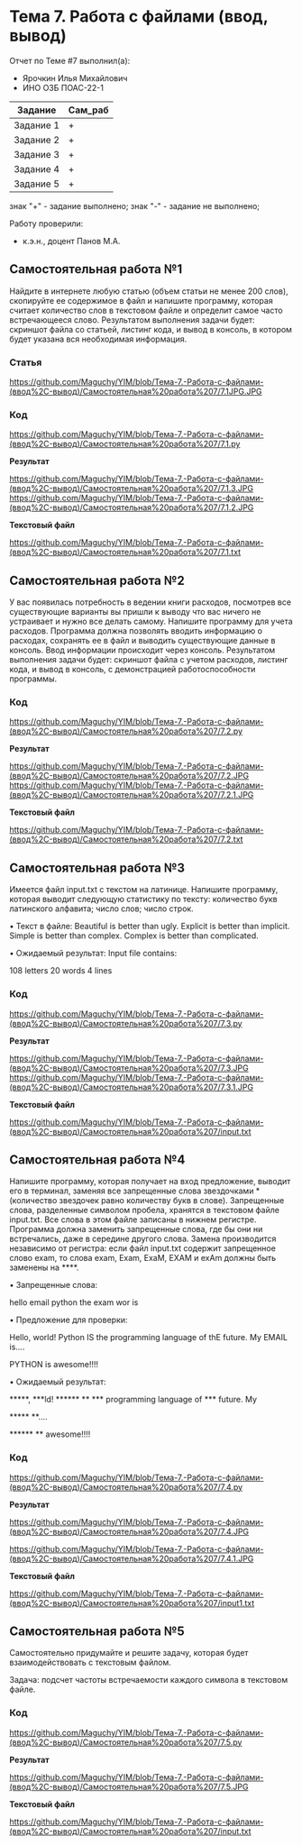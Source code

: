 # Тема 7. Работа с файлами (ввод, вывод) 
Отчет по Теме #7 выполнил(а):
- Ярочкин Илья Михайлович 
- ИНО ОЗБ ПОАС-22-1

| Задание | Сам_раб |
| ------ |  ------ |
| Задание 1 |  + |
| Задание 2 |  + |
| Задание 3 |+ |
| Задание 4 |  + |
| Задание 5 | + |


знак "+" - задание выполнено; знак "-" - задание не выполнено;

Работу проверили:
- к.э.н., доцент Панов М.А.

## Самостоятельная работа №1
Найдите в интернете любую статью (объем статьи не менее 200 слов), скопируйте ее содержимое в файл и напишите программу, которая считает количество слов в текстовом файле и определит самое часто встречающееся слово. Результатом выполнения задачи будет: скриншот файла со статьей, листинг кода, и вывод в консоль, в котором будет указана вся необходимая информация.
### Статья

https://github.com/Maguchy/YIM/blob/Тема-7.-Работа-с-файлами-(ввод%2C-вывод)/Самостоятельная%20работа%207/7.1JPG.JPG

### Код

https://github.com/Maguchy/YIM/blob/Тема-7.-Работа-с-файлами-(ввод%2C-вывод)/Самостоятельная%20работа%207/7.1.py


**Результат**

https://github.com/Maguchy/YIM/blob/Тема-7.-Работа-с-файлами-(ввод%2C-вывод)/Самостоятельная%20работа%207/7.1.3.JPG
https://github.com/Maguchy/YIM/blob/Тема-7.-Работа-с-файлами-(ввод%2C-вывод)/Самостоятельная%20работа%207/7.1.2.JPG

**Текстовый файл**

https://github.com/Maguchy/YIM/blob/Тема-7.-Работа-с-файлами-(ввод%2C-вывод)/Самостоятельная%20работа%207/7.1.txt

## Самостоятельная работа №2

У вас появилась потребность в ведении книги расходов, посмотрев все существующие варианты вы пришли к выводу что вас ничего не устраивает и нужно все делать самому. Напишите программу для учета расходов. Программа должна позволять вводить информацию о расходах, сохранять ее в файл и выводить существующие данные в консоль. Ввод информации происходит через консоль. Результатом выполнения задачи будет: скриншот файла с учетом расходов, листинг кода, и вывод в консоль, с демонстрацией работоспособности программы.

### Код

https://github.com/Maguchy/YIM/blob/Тема-7.-Работа-с-файлами-(ввод%2C-вывод)/Самостоятельная%20работа%207/7.2.py

**Результат**

https://github.com/Maguchy/YIM/blob/Тема-7.-Работа-с-файлами-(ввод%2C-вывод)/Самостоятельная%20работа%207/7.2.JPG
https://github.com/Maguchy/YIM/blob/Тема-7.-Работа-с-файлами-(ввод%2C-вывод)/Самостоятельная%20работа%207/7.2.1.JPG

**Текстовый файл**

https://github.com/Maguchy/YIM/blob/Тема-7.-Работа-с-файлами-(ввод%2C-вывод)/Самостоятельная%20работа%207/7.2.txt

## Самостоятельная работа №3

Имеется файл input.txt с текстом на латинице. Напишите программу, которая выводит следующую статистику по тексту: количество букв латинского алфавита; число слов; число строк.

•	Текст в файле: Beautiful is better than ugly. Explicit is better than implicit. Simple is better than complex.
Complex is better than complicated.

•	Ожидаемый результат: Input file contains:

108 letters
20 words
4 lines

### Код

https://github.com/Maguchy/YIM/blob/Тема-7.-Работа-с-файлами-(ввод%2C-вывод)/Самостоятельная%20работа%207/7.3.py 

**Результат**

https://github.com/Maguchy/YIM/blob/Тема-7.-Работа-с-файлами-(ввод%2C-вывод)/Самостоятельная%20работа%207/7.3.JPG
https://github.com/Maguchy/YIM/blob/Тема-7.-Работа-с-файлами-(ввод%2C-вывод)/Самостоятельная%20работа%207/7.3.1.JPG

**Текстовый файл**

https://github.com/Maguchy/YIM/blob/Тема-7.-Работа-с-файлами-(ввод%2C-вывод)/Самостоятельная%20работа%207/input.txt

## Самостоятельная работа №4
Напишите программу, которая получает на вход предложение, выводит его в терминал, заменяя все запрещенные слова звездочками * (количество звездочек равно количеству букв в слове). Запрещенные слова, разделенные символом пробела, хранятся в текстовом файле input.txt. Все слова в этом файле записаны в нижнем регистре. Программа должна заменить запрещенные слова, где бы они ни встречались, даже в середине другого слова. Замена производится независимо от регистра: если файл input.txt содержит запрещенное слово exam, то слова exam, Exam, ExaM, EXAM и exAm должны быть заменены на ****.

•	Запрещенные слова:

hello email python the exam wor is

•	Предложение для проверки:

Hello, world! Python IS the programming language of thE future. My EMAIL is....

PYTHON is awesome!!!!

•	Ожидаемый результат:

*****, ***ld! ****** ** *** programming language of *** future. My

***** **....

****** ** awesome!!!!

### Код

https://github.com/Maguchy/YIM/blob/Тема-7.-Работа-с-файлами-(ввод%2C-вывод)/Самостоятельная%20работа%207/7.4.py

**Результат**

https://github.com/Maguchy/YIM/blob/Тема-7.-Работа-с-файлами-(ввод%2C-вывод)/Самостоятельная%20работа%207/7.4.JPG

https://github.com/Maguchy/YIM/blob/Тема-7.-Работа-с-файлами-(ввод%2C-вывод)/Самостоятельная%20работа%207/7.4.1.JPG

**Текстовый файл**

https://github.com/Maguchy/YIM/blob/Тема-7.-Работа-с-файлами-(ввод%2C-вывод)/Самостоятельная%20работа%207/input1.txt

## Самостоятельная работа №5
Самостоятельно придумайте и решите задачу, которая будет взаимодействовать с текстовым файлом.

Задача: подсчет частоты встречаемости каждого символа в текстовом файле. 

### Код

https://github.com/Maguchy/YIM/blob/Тема-7.-Работа-с-файлами-(ввод%2C-вывод)/Самостоятельная%20работа%207/7.5.py

**Результат**

https://github.com/Maguchy/YIM/blob/Тема-7.-Работа-с-файлами-(ввод%2C-вывод)/Самостоятельная%20работа%207/7.5.JPG

**Текстовый файл**

https://github.com/Maguchy/YIM/blob/Тема-7.-Работа-с-файлами-(ввод%2C-вывод)/Самостоятельная%20работа%207/input.txt
